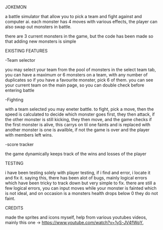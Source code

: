 
JOKEMON

a battle simulator that allow you to pick a team and fight against and computer ai.
each monster has 4 moves with various effects, the player can also swap out monsters in battle.


there are 3 current monsters in the game, but the code has been made so that adding new monsters
is simple

EXISTING FEATURES

-Team selector

you may select your team from the pool of monsters in the select team tab, you can have a maximum
or 6 monsters on a team, with any number of duplicates so if you have a favourite monster, pick 6
of them. you can see your current team on the main page, so you can double check before entering 
battle

-Fighting

with a team selected you may eneter battle. to fight, pick a move, then the speed is calculated 
to decide which monster goes first, they then attack, if the other monster is still kicking, they
then move, and the game checks if the first monster is alive, this carrys on til one faints and
is replaced with another monster is one is availble, if not the game is over and the player with 
members left wins.

-score tracker

the game dynamically keeps track of the wins and losses of the player


TESTING

i have been testing solely with player testing, if i find and error, i locate it and fix it.
saying this, there has been alot of bugs, mainly logical errors which have been tricky to track down
but very simple to fix. there are still a few logical errors, you can input moves while your monster
is fainted which is not ideal, and on occasion is a monsters health drops below 0 they do not faint.

CREDITS

made the sprites and icons myself, help from various youtubes videos, mainly this 
one -> https://www.youtube.com/watch?v=1yS-JV4fWqY, 

